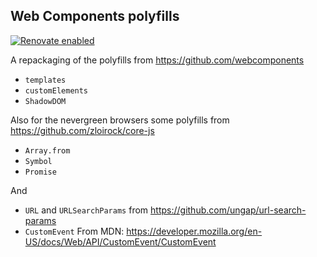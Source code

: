 ## Web Components polyfills

[![Renovate enabled](https://img.shields.io/badge/renovate-enabled-brightgreen.svg)](https://renovatebot.com/)

A repackaging of the polyfills from https://github.com/webcomponents
- `templates`
- `customElements`
- `ShadowDOM`

Also for the nevergreen browsers some polyfills from https://github.com/zloirock/core-js
- `Array.from`
- `Symbol`
- `Promise`

And
- `URL` and `URLSearchParams` from https://github.com/ungap/url-search-params
- `CustomEvent` From MDN: https://developer.mozilla.org/en-US/docs/Web/API/CustomEvent/CustomEvent
